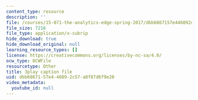 ```yaml
---
content_type: resource
description: ''
file: /courses/15-071-the-analytics-edge-spring-2017/dbb6867157e446092c57a8f87d6f9e20_IXwPD4R6V6M.srt
file_size: 7216
file_type: application/x-subrip
hide_download: true
hide_download_original: null
learning_resource_types: []
license: https://creativecommons.org/licenses/by-nc-sa/4.0/
ocw_type: OCWFile
resourcetype: Other
title: 3play caption file
uid: dbb68671-57e4-4609-2c57-a8f87d6f9e20
video_metadata:
  youtube_id: null
---
```

